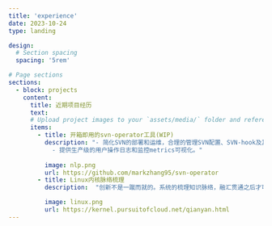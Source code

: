 ```yaml
---
title: 'experience'
date: 2023-10-24
type: landing

design:
  # Section spacing
  spacing: '5rem'

# Page sections
sections:
  - block: projects
    content:
      title: 近期项目经历
      text:
      # Upload project images to your `assets/media/` folder and reference the filename in the `image` option
      items:
        - title: 开箱即用的svn-operator工具(WIP)
          description: "- 简化SVN的部署和运维，合理的管理SVN配置、SVN-hook及其备份、升级等一系列运维操作。\n
            - 提供生产级的用户操作日志和监控metrics可视化。"
          
          image: nlp.png
          url: https://github.com/markzhang95/svn-operator
        - title: Linux内核脉络梳理
          description:  "创新不是一蹴而就的。系统的梳理知识脉络，融汇贯通之后才可一发入魂。"

          image: linux.png
          url: https://kernel.pursuitofcloud.net/qianyan.html
---
```

